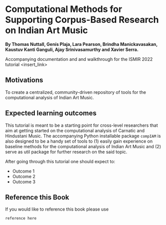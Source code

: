 # Computational Methods for Supporting Corpus-Based Research on Indian Art Music
**By Thomas Nuttall, Genís Plaja, Lara Pearson, Brindha Manickavasakan, Kaustuv Kanti Ganguli, Ajay Srinivasamurthy and Xavier Serra.**

Accompanying documentation and and walkthrough for the ISMIR 2022 tutorial <insert_link>

## Motivations

To create a centralized, community-driven repository of tools for the computational analysis of Indian Art Music.

## Expected learning outcomes
This tutorial is meant to be a starting point for cross-level researchers that aim at getting started on the computational analysis of Carnatic and Hindustani Music. The accompanying Python installable package ``compIAM`` is also designed to be a handy set of tools to (1) easily gain experience on baseline methods for the computational analysis of Indian Art Music and (2) serve as util package for further research on the said topic.

After going through this tutorial one should expect to:
* Outcome 1
* Outcome 2
* Outcome 3

## Reference this Book

If you would like to reference this book please use 

```
reference here
```
